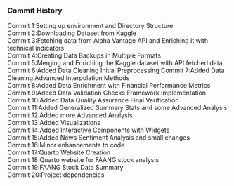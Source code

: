 ### Commit History

Commit 1:Setting up environment and Directory Structure <br>
Commit 2:Downloading Dataset from Kaggle<br>
Commit 3:Fetching data from Alpha Vantage API and Enriching it with technical indicators<br>
Commit 4:Creating Data Backups in Multiple Formats<br>
Commit 5:Merging and Enriching the Kaggle dataset with API fetched data<br>
Commit 6:Added Data Cleaning Initial Preprocessing
Commit 7:Added Data Cleaning Advanced Interpolation Methods<br>
Commit 8:Added Data Enrichment with Financial Performance Metrics<br>
Commit 9:Added Data Validation Checks Framework Implementation<br>
Commit 10:Added Data Quality Assurance Final Verification<br>
Commit 11:Added Generalized Summary Stats and some Advanced Analysis<br>
Commit 12:Added more  Advanced Analysis<br>
Commit 13:Added Visualizations<br>
Commit 14:Added Interactive Components with Widgets <br>
Commit 15:Added News Sentiment Analysis and small changes<br>
Commit 16:Minor enhancements to code<br>
Commit 17:Quarto Website Creation<br>
Commit 18:Quarto website for FAANG stock analysis<br>
Commit 19:FAANG Stock Data Summary<br>
Commit 20:Project dependencies 
